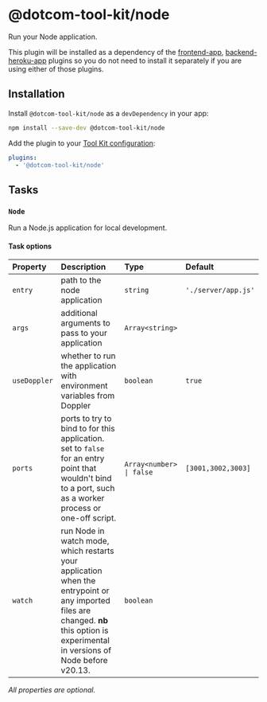# @dotcom-tool-kit/node

Run your Node application.

This plugin will be installed as a dependency of the [frontend-app](https://github.com/Financial-Times/dotcom-tool-kit/tree/main/plugins/frontend-app), [backend-heroku-app](https://github.com/Financial-Times/dotcom-tool-kit/tree/main/plugins/backend-heroku-app) plugins so you do not need to install it separately if you are using either of those plugins.

## Installation

Install `@dotcom-tool-kit/node` as a `devDependency` in your app:

```sh
npm install --save-dev @dotcom-tool-kit/node
```

Add the plugin to your [Tool Kit configuration](https://github.com/financial-times/dotcom-tool-kit/blob/main/readme.md#configuring-tool-kit):

```yaml
plugins:
  - '@dotcom-tool-kit/node'
```

<!-- begin autogenerated docs -->
## Tasks

### `Node`

Run a Node.js application for local development.
#### Task options

| Property     | Description                                                                                                                                                                          | Type                     | Default             |
| :----------- | :----------------------------------------------------------------------------------------------------------------------------------------------------------------------------------- | :----------------------- | :------------------ |
| `entry`      | path to the node application                                                                                                                                                         | `string`                 | `'./server/app.js'` |
| `args`       | additional arguments to pass to your application                                                                                                                                     | `Array<string>`          |                     |
| `useDoppler` | whether to run the application with environment variables from Doppler                                                                                                               | `boolean`                | `true`              |
| `ports`      | ports to try to bind to for this application. set to `false` for an entry point that wouldn't bind to a port, such as a worker process or one-off script.                            | `Array<number> \| false` | `[3001,3002,3003]`  |
| `watch`      | run Node in watch mode, which restarts your application when the entrypoint or any imported files are changed. **nb** this option is experimental in versions of Node before v20.13. | `boolean`                |                     |

_All properties are optional._
<!-- end autogenerated docs -->
